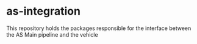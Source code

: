 # as-integration
This repository holds the packages responsible for the interface between the AS Main pipeline and the vehicle
